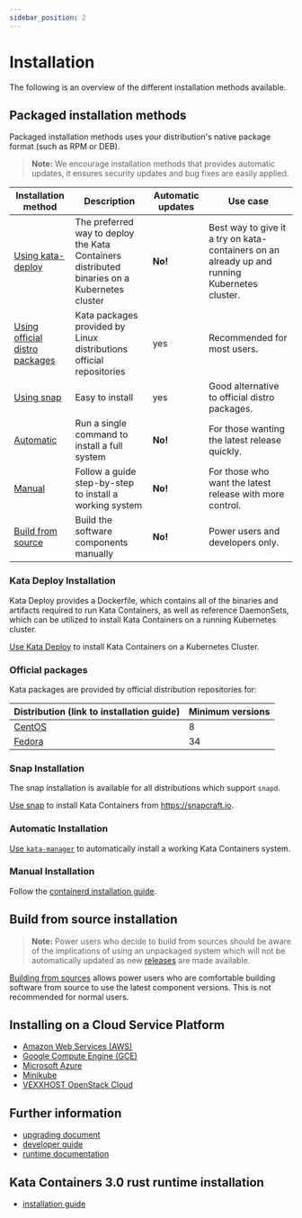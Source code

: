 ```yaml
---
sidebar_position: 2
---
```


# Installation

The following is an overview of the different installation methods available.

## Packaged installation methods

Packaged installation methods uses your distribution's native package format (such as RPM or DEB).

> **Note:** We encourage installation methods that provides automatic updates, it ensures security updates and bug fixes are
> easily applied.

| Installation method                                  | Description                                                                                  | Automatic updates | Use case                                                                                      |
| ---------------------------------------------------- | -------------------------------------------------------------------------------------------- | ----------------- | --------------------------------------------------------------------------------------------- |
| [Using kata-deploy](#kata-deploy-installation)       | The preferred way to deploy the Kata Containers distributed binaries on a Kubernetes cluster | **No!**           | Best way to give it a try on kata-containers on an already up and running Kubernetes cluster. |
| [Using official distro packages](#official-packages) | Kata packages provided by Linux distributions official repositories                          | yes               | Recommended for most users.                                                                   |
| [Using snap](#snap-installation)                     | Easy to install                                                                              | yes               | Good alternative to official distro packages.                                                 |
| [Automatic](#automatic-installation)                 | Run a single command to install a full system                                                | **No!**           | For those wanting the latest release quickly.                                                 |
| [Manual](#manual-installation)                       | Follow a guide step-by-step to install a working system                                      | **No!**           | For those who want the latest release with more control.                                      |
| [Build from source](#build-from-source-installation) | Build the software components manually                                                       | **No!**           | Power users and developers only.                                                              |

### Kata Deploy Installation

Kata Deploy provides a Dockerfile, which contains all of the binaries and
artifacts required to run Kata Containers, as well as reference DaemonSets,
which can be utilized to install Kata Containers on a running Kubernetes
cluster.

[Use Kata Deploy](/tools/packaging/kata-deploy/README.md) to install Kata Containers on a Kubernetes Cluster.

### Official packages

Kata packages are provided by official distribution repositories for:

| Distribution (link to installation guide) | Minimum versions |
| ----------------------------------------- | ---------------- |
| [CentOS](centos-installation-guide.md)    | 8                |
| [Fedora](fedora-installation-guide.md)    | 34               |

### Snap Installation

The snap installation is available for all distributions which support `snapd`.

[Use snap](snap-installation-guide.md) to install Kata Containers from https://snapcraft.io.

### Automatic Installation

[Use `kata-manager`](/utils/README.md) to automatically install a working Kata Containers system.

### Manual Installation

Follow the [containerd installation guide](container-manager/containerd/containerd-install.md).

## Build from source installation

> **Note:** Power users who decide to build from sources should be aware of the
> implications of using an unpackaged system which will not be automatically
> updated as new [releases](../Stable-Branch-Strategy.md) are made available.

[Building from sources](../Developer-Guide.md#initial-setup) allows power users
who are comfortable building software from source to use the latest component
versions. This is not recommended for normal users.

## Installing on a Cloud Service Platform

- [Amazon Web Services (AWS)](aws-installation-guide.md)
- [Google Compute Engine (GCE)](gce-installation-guide.md)
- [Microsoft Azure](azure-installation-guide.md)
- [Minikube](minikube-installation-guide.md)
- [VEXXHOST OpenStack Cloud](vexxhost-installation-guide.md)

## Further information

- [upgrading document](../Upgrading.md)
- [developer guide](../Developer-Guide.md)
- [runtime documentation](../../src/runtime/README.md)

## Kata Containers 3.0 rust runtime installation

- [installation guide](../install/kata-containers-3.0-rust-runtime-installation-guide.md)
